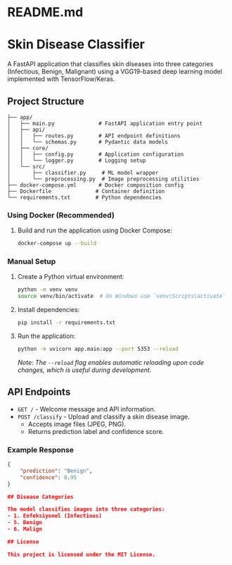 # README.md

# Skin Disease Classifier

A FastAPI application that classifies skin diseases into three categories (Infectious, Benign, Malignant) using a VGG19-based deep learning model implemented with TensorFlow/Keras.

## Project Structure

```
├── app/
│   ├── main.py              # FastAPI application entry point
│   ├── api/
│   │   ├── routes.py        # API endpoint definitions
│   │   └── schemas.py       # Pydantic data models
│   ├── core/
│   │   ├── config.py        # Application configuration
│   │   └── logger.py        # Logging setup
│   └── src/
│       ├── classifier.py     # ML model wrapper
│       └── preprocessing.py  # Image preprocessing utilities
├── docker-compose.yml       # Docker composition config
├── Dockerfile              # Container definition
└── requirements.txt        # Python dependencies
```

### Using Docker (Recommended)

1.  Build and run the application using Docker Compose:

    ```bash
    docker-compose up --build
    ```

### Manual Setup

1.  Create a Python virtual environment:

    ```bash
    python -m venv venv
    source venv/bin/activate  # On Windows use `venv\Scripts\activate`
    ```

2.  Install dependencies:

    ```bash
    pip install -r requirements.txt
    ```

3.  Run the application:

    ```bash
    python -m uvicorn app.main:app --port 5353 --reload
    ```

    *Note: The `--reload` flag enables automatic reloading upon code changes, which is useful during development.*

## API Endpoints

*   `GET /` - Welcome message and API information.
*   `POST /classify` - Upload and classify a skin disease image.
    *   Accepts image files (JPEG, PNG).
    *   Returns prediction label and confidence score.

### Example Response

```json
{
    "prediction": "Benign",
    "confidence": 0.95
}

## Disease Categories

The model classifies images into three categories:
- 1. Enfeksiyonel (Infectious)
- 5. Benign
- 6. Malign

## License

This project is licensed under the MIT License.
